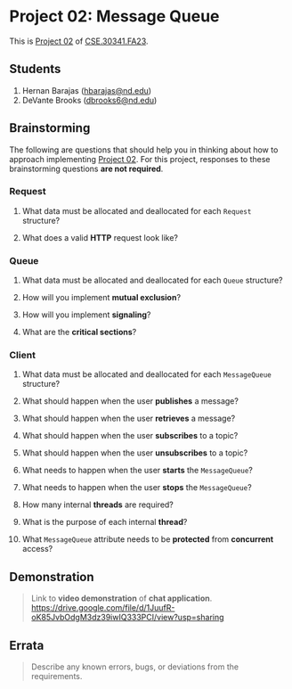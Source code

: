 # Project 02: Message Queue

This is [Project 02] of [CSE.30341.FA23].

## Students

1. Hernan Barajas (hbarajas@nd.edu)
2. DeVante Brooks (dbrooks6@nd.edu)

## Brainstorming

The following are questions that should help you in thinking about how to
approach implementing [Project 02].  For this project, responses to these
brainstorming questions **are not required**.

### Request

1. What data must be allocated and deallocated for each `Request` structure?

2. What does a valid **HTTP** request look like?

### Queue

1. What data must be allocated and deallocated for each `Queue` structure?

2. How will you implement **mutual exclusion**?

3. How will you implement **signaling**?
    
4. What are the **critical sections**?

### Client

1. What data must be allocated and deallocated for each `MessageQueue`
   structure?

2. What should happen when the user **publishes** a message?

3. What should happen when the user **retrieves** a message?

4. What should happen when the user **subscribes** to a topic?

5. What should happen when the user **unsubscribes** to a topic?
    
6. What needs to happen when the user **starts** the `MessageQueue`?

7. What needs to happen when the user **stops** the `MessageQueue`?

8. How many internal **threads** are required?

9. What is the purpose of each internal **thread**?

10. What `MessageQueue` attribute needs to be **protected** from **concurrent**
    access?
    
## Demonstration

> Link to **video demonstration** of **chat application**.
https://drive.google.com/file/d/1JuufR-oK85JvbOdgM3dz39iwIQ333PCI/view?usp=sharing

## Errata

> Describe any known errors, bugs, or deviations from the requirements.

[Project 02]:       https://www3.nd.edu/~pbui/teaching/cse.30341.fa23/project02.html
[CSE.30341.FA23]:   https://www3.nd.edu/~pbui/teaching/cse.30341.fa23/
